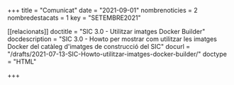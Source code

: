 +++
title             = "Comunicat"
date	 	  	  = "2021-09-01"
nombrenoticies    = 2
nombredestacats   = 1
key 		  	  = "SETEMBRE2021"

[[relacionats]]
doctitle          = "SIC 3.0 - Utilitzar imatges Docker Builder"
docdescription    = "SIC 3.0 - Howto per mostrar com utilitzar les imatges Docker del catàleg d'imatges de construcció del SIC"
docurl            = "/drafts/2021-07-13-SIC-Howto-utilitzar-imatges-docker-builder/"
doctype           = "HTML"

+++
